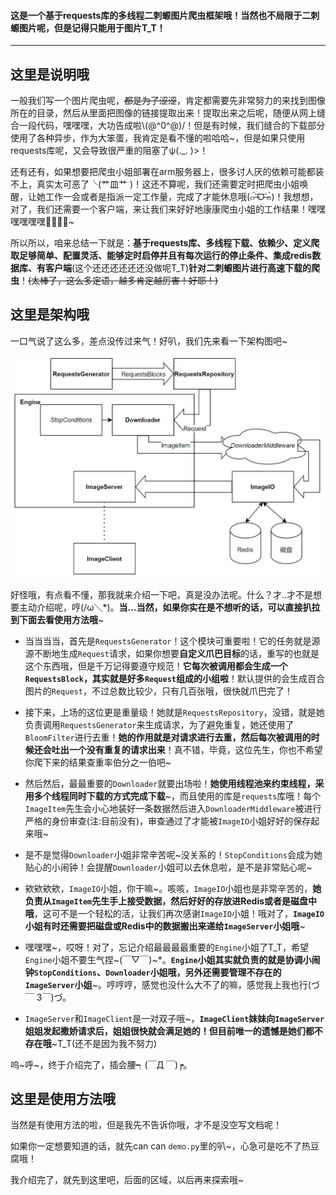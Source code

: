 #### 这是一个基于requests库的多线程二刺螈图片爬虫框架哦！当然也不局限于二刺螈图片呢，但是记得只能用于图片T_T！

---

## 这里是说明哦

一般我们写一个图片爬虫呢，~~都是为了涩涩~~，肯定都需要先非常努力的来找到图像所在的目录，然后从里面把图像的链接提取出来！提取出来之后呢，随便从网上缝合一段代码，嘿嘿嘿，大功告成啦\\(@^0^@)/！但是有时候，我们缝合的下载部分使用了各种异步，作为大笨蛋，我肯定是看不懂的啦哈哈\~，但是如果只使用requests库呢，又会导致很严重的阻塞了ψ(._. )>！

还有还有，如果想要把爬虫小姐部署在arm服务器上，很多讨人厌的依赖可能都装不上，真实太可恶了╰(艹皿艹 )！这还不算呢，我们还需要定时把爬虫小姐唤醒，让她工作一会或者是指派一定工作量，完成了才能休息哦(๐॔˃̶ᗜ˂̶๐॓)！我想想，对了，我们还需要一个客户端，来让我们来好好地康康爬虫小姐的工作结果！嘿嘿嘿嘿嘿嘿🤤🤤🤤🤤\~

所以所以，咱来总结一下就是：**基于requests库、多线程下载、依赖少、定义爬取足够简单、配置灵活、能够定时启停并且有每次运行的停止条件、集成redis数据库、有客户端**(这个还还还还还还没做呢T_T)**针对二刺螈图片进行高速下载的爬虫**！~~(太棒了，这么多定语，越多肯定越厉害！好耶！)~~


## 这里是架构哦

一口气说了这么多，差点没传过来气！好叭，我们先来看一下架构图吧\~

![](imgs/架构图.png)

好怪哦，有点看不懂，那我就来介绍一下吧，真是没办法呢。什么？才..才不是想要主动介绍呢，哼(/ω＼\*)。**当...当然，如果你实在是不想听的话，可以直接扒拉到下面去看使用方法哦**\~

- 当当当当，首先是`RequestsGenerator`！这个模块可重要啦！它的任务就是源源不断地生成`Request`请求，如果你想要**自定义爪巴目标**的话，重写的也就是这个东西哦，但是千万记得要遵守规范！**它每次被调用都会生成一个`RequestsBlock`，其实就是好多`Request`组成的小组啦**！默认提供的会生成百合图片的`Request`，不过总数比较少，只有几百张哦，很快就爪巴完了！

- 接下来，上场的这位更是重量级！她就是`RequestsRepository`，没错，就是她负责调用`RequestsGenerator`来生成请求，为了避免重复，她还使用了`BloomFilter`进行去重！**她的作用就是对请求进行去重，然后每次被调用的时候还会吐出一个没有重复的请求出来**！真不错，毕竟，这位先生，你也不希望你爬下来的结果查重率伯分之一伯吧\~

- 然后然后，最最重要的`Downloader`就要出场啦！**她使用线程池来约束线程，采用多个线程同时下载的方式完成下载**\~，而且使用的库是`requests`库哦！每个`ImageItem`先生会小心地装好一条数据然后进入`DownloaderMiddleware`被进行严格的身份审查(注:目前没有)，审查通过了才能被`ImageIO`小姐好好的保存起来哦\~

- 是不是觉得`Downloader`小姐非常辛苦呢\~没关系的！`StopConditions`会成为她贴心的小闹钟！会提醒`Downloader`小姐可以去休息啦，是不是非常贴心呢\~

- 欸欸欸欸，`ImageIO`小姐，你干嘛\~。咳咳，`ImageIO`小姐也是非常辛苦的，**她负责从`ImageItem`先生手上接受数据，然后好好的存放进Redis或者是磁盘中哦**，这可不是一个轻松的活，让我们再次感谢`ImageIO`小姐！哦对了，**`ImageIO`小姐有时还需要把磁盘或Redis中的数据搬出来递给`ImageServer`小姐哦**\~

- 嘿嘿嘿\~，哎呀！对了，忘记介绍最最最最重要的`Engine`小姐了T_T，希望`Engine`小姐不要生气捏\~(￣▽￣)\~*。**`Engine`小姐其实就负责的就是协调小闹钟`StopConditions`、`Downloader`小姐哦，另外还需要管理不存在的`ImageServer`小姐**\~。哼哼哼，感觉也没什么大不了的嘛，感觉我上我也行(づ￣ 3￣)づ。

- `ImageServer`和`ImageClient`是一对双子哦\~，**`ImageClient`妹妹向`ImageServer`姐姐发起撒娇请求后，姐姐很快就会满足她的！但目前唯一的遗憾是她们都不存在哦**\~T_T(还不是因为我不努力)

呜\~呼\~，终于介绍完了，插会腰┑(￣Д ￣)┍。


## 这里是使用方法哦

当然是有使用方法的啦，但是我先不告诉你哦，才不是没空写文档呢！

如果你一定想要知道的话，就先can can `demo.py`里的叭\~，心急可是吃不了热豆腐哦！

我介绍完了，就先到这里吧，后面的区域，以后再来探索哦\~
